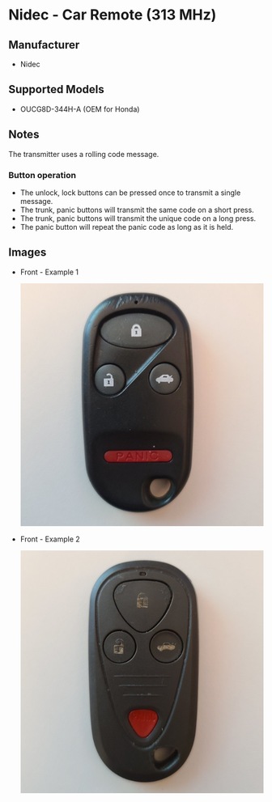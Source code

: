 # Nidec - Car Remote (313 MHz)

## Manufacturer
- Nidec

## Supported Models
- OUCG8D-344H-A (OEM for Honda)

## Notes
The transmitter uses a rolling code message.

### Button operation
* The unlock, lock buttons can be pressed once to transmit a single message.
* The trunk, panic buttons will transmit the same code on a short press.
* The trunk, panic buttons will transmit the unique code on a long press.
* The panic button will repeat the panic code as long as it is held.

## Images
* Front - Example 1

  ![front](pics/front_1.jpg)

* Front - Example 2

  ![front](pics/front_2.jpg)